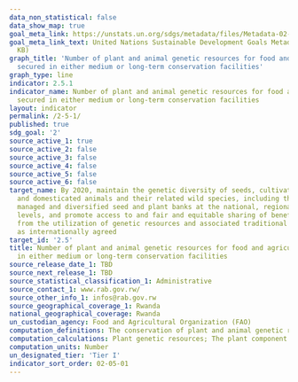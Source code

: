 ```yaml
---
data_non_statistical: false
data_show_map: true
goal_meta_link: https://unstats.un.org/sdgs/metadata/files/Metadata-02-05-01.pdf
goal_meta_link_text: United Nations Sustainable Development Goals Metadata (PDF 334
  KB)
graph_title: 'Number of plant and animal genetic resources for food and agriculture
  secured in either medium or long-term conservation facilities'
graph_type: line
indicator: 2.5.1
indicator_name: Number of plant and animal genetic resources for food and agriculture
  secured in either medium or long-term conservation facilities
layout: indicator
permalink: /2-5-1/
published: true
sdg_goal: '2'
source_active_1: true
source_active_2: false
source_active_3: false
source_active_4: false
source_active_5: false
source_active_6: false
target_name: By 2020, maintain the genetic diversity of seeds, cultivated plants and farmed
  and domesticated animals and their related wild species, including through soundly
  managed and diversified seed and plant banks at the national, regional and international
  levels, and promote access to and fair and equitable sharing of benefits arising
  from the utilization of genetic resources and associated traditional knowledge,
  as internationally agreed
target_id: '2.5'
title: Number of plant and animal genetic resources for food and agriculture secured
  in either medium or long-term conservation facilities
source_release_date_1: TBD
source_next_release_1: TBD
source_statistical_classification_1: Administrative
source_contact_1: www.rab.gov.rw/
source_other_info_1: infos@rab.gov.rw
source_geographical_coverage_1: Rwanda
national_geographical_coverage: Rwanda
un_custodian_agency: Food and Agricultural Organization (FAO)
computation_definitions: The conservation of plant and animal genetic resources for food and agriculture (GRFA) in medium or long-term conservation facilities (ex situ in genebanks) represents the most trusted means of conserving genetic resources worldwide. Plant and animal GRFA conserved in these facilities can be easily used in breeding programmes as well, even directly on-farm. The measure of trends in ex situ conserved materials provides an overall assessment of the extent to which we are managing to maintain and/or increase the total genetic diversity available for future use and thus protected from any permanent loss of genetic diversity which may occur in the natural habitat, i.e. in situ, or on-farm. The two components of the indicator, plant and animal GRFA, are separately counted. 
computation_calculations: Plant genetic resources; The plant component is calculated as the number of accessions of plant genetic resources secured in conservation facilities under medium or long-term conditions, where an ‘accession’ is defined as a distinct sample of seeds, planting materials or plants which is maintained in a genebank. Animal genetic resources; The animal component is calculated as the number of local breeds stored within a genebank collection with an amount of genetic material stored which is required to reconstitute the breed.
computation_units: Number
un_designated_tier: 'Tier I'
indicator_sort_order: 02-05-01
---
```


